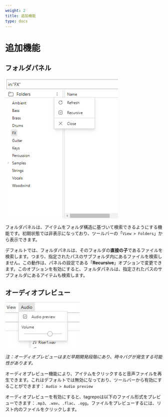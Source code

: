 ```yaml
---
weight: 2
title: 追加機能
type: docs
---
```


# 追加機能

## フォルダパネル

![tagqueryのフォルダパネルのスクリーンショット](manual-folder-panel.jpg)

フォルダパネルは、アイテムをフォルダ構造に基づいて検索できるようにする機能です。初期状態では非表示になっており、ツールバーの「`View > Folders`」から表示できます。

デフォルトでは、フォルダパネルは、そのフォルダの**直接の子**であるファイルを検索します。つまり、指定されたパスのサブフォルダ内にあるファイルを検索しません。この動作は、パネルの設定である「**Recursive**」オプションで変更できます。このオプションを有効にすると、フォルダパネルは、指定されたパスのサブフォルダにあるアイテムも検索します。

## オーディオプレビュー

![tagqueryのオーディオツールバーのスクリーンショット](manual-audio-preview.jpg)

_注：オーディオプレビューはまだ早期開発段階にあり、時々バグが発生する可能性があります。_

オーディオプレビュー機能により、アイテムをクリックすると音声ファイルを再生できます。これはデフォルトでは無効になっており、ツールバーから有効にすることができます： `Audio > Audio preview`

オーディオプレビューを有効にすると、tagrepoは以下のファイル形式をプレビューできます：`.mp3`、`.wav`、`.flac`、`.ogg`。ファイルをプレビューするには、リスト内のファイルをクリックします。
